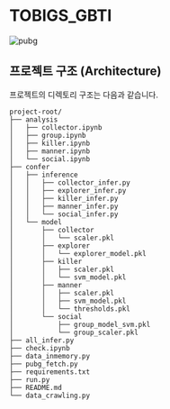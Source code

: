 # TOBIGS_GBTI

![pubg](https://github.com/user-attachments/assets/db67e228-0f07-4dd4-a3a2-af590c3f7020)


## 프로젝트 구조 (Architecture)

프로젝트의 디렉토리 구조는 다음과 같습니다.

```plaintext
project-root/
├── analysis
│   ├── collector.ipynb
│   ├── group.ipynb
│   ├── killer.ipynb
│   ├── manner.ipynb
│   └── social.ipynb
├── confer
│   ├── inference
│   │   ├── collector_infer.py
│   │   ├── explorer_infer.py
│   │   ├── killer_infer.py
│   │   ├── manner_infer.py
│   │   └── social_infer.py
│   └── model
│       ├── collector
│       │   └── scaler.pkl
│       ├── explorer
│       │   └── explorer_model.pkl
│       ├── killer
│       │   ├── scaler.pkl
│       │   └── svm_model.pkl
│       ├── manner
│       │   ├── scaler.pkl
│       │   ├── svm_model.pkl
│       │   └── thresholds.pkl
│       └── social
│           ├── group_model_svm.pkl
│           └── group_scaler.pkl
├── all_infer.py
├── check.ipynb
├── data_inmemory.py
├── pubg_fetch.py
├── requirements.txt
├── run.py
├── README.md
└── data_crawling.py

